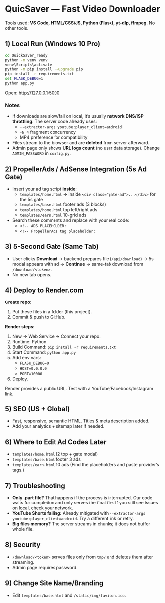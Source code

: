 # QuicSaver — Fast Video Downloader

Tools used: **VS Code, HTML/CSS/JS, Python (Flask), yt-dlp, ffmpeg**. No other tools.

## 1) Local Run (Windows 10 Pro)

```bat
cd QuickSaver_ready
python -m venv venv
venv\Scripts\activate
python -m pip install --upgrade pip
pip install -r requirements.txt
set FLASK_DEBUG=1
python app.py
```
Open: http://127.0.0.1:5000

### Notes
- If downloads are slow/fail on local, it’s usually **network DNS/ISP throttling**. The server code already uses:
  - `--extractor-args youtube:player_client=android`
  - `-N 4` fragment concurrency
  - MP4 preference for compatibility
- Files stream to the browser and are **deleted** from server afterward.
- Admin page only shows **URL logs count** (no user data storage). Change `ADMIN_PASSWORD` in `config.py`.

## 2) PropellerAds / AdSense Integration (5s Ad Gate)
- Insert your ad tag script **inside**:
  - `templates/home.html` → inside `<div class="gate-ad">...</div>` for the 5s gate
  - `templates/base.html` footer ads (3 blocks)
  - `templates/home.html` top left/right ads
  - `templates/earn.html` 10-grid ads
- Search these comments and replace with your real code:
  - `<!-- ADS PLACEHOLDER:`
  - `<!-- PropellerAds tag placeholder:`

## 3) 5-Second Gate (Same Tab)
- User clicks **Download** → backend prepares file (`/api/download`) → 5s modal appears with ad → **Continue** → same-tab download from `/download/<token>`.
- No new tab opens.

## 4) Deploy to Render.com

**Create repo:**
1. Put these files in a folder (this project).
2. Commit & push to GitHub.

**Render steps:**
1. New → Web Service → Connect your repo.
2. Runtime: Python
3. Build Command: `pip install -r requirements.txt`
4. Start Command: `python app.py`
5. Add env vars:
   - `FLASK_DEBUG=0`
   - `HOST=0.0.0.0`
   - `PORT=10000`
6. Deploy.

Render provides a public URL. Test with a YouTube/Facebook/Instagram link.

## 5) SEO (US + Global)
- Fast, responsive, semantic HTML. Titles & meta description added.
- Add your analytics + sitemap later if needed.

## 6) Where to Edit Ad Codes Later
- `templates/home.html` (2 top + gate modal)
- `templates/base.html` footer 3 ads
- `templates/earn.html` 10 ads
(Find the placeholders and paste provider’s tags.)

## 7) Troubleshooting
- **Only .part file?** That happens if the process is interrupted. Our code waits for completion and only serves the final file. If you still see issues on local, check your network.
- **YouTube Shorts failing:** Already mitigated with `--extractor-args youtube:player_client=android`. Try a different link or retry.
- **Big files memory?** The server streams in chunks; it does not buffer whole file.

## 8) Security
- `/download/<token>` serves files only from `tmp/` and deletes them after streaming.
- Admin page requires password.

## 9) Change Site Name/Branding
- Edit `templates/base.html` and `/static/img/favicon.ico`.
